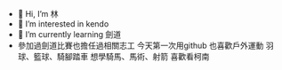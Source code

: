 - 👋 Hi, I’m 林
- 👀 I’m interested in kendo 
- 🌱 I’m currently learning 劍道
- 參加過劍道比賽也擔任過相關志工
 今天第一次用github
也喜歡戶外運動 羽球、籃球、騎腳踏車
想學騎馬、馬術、射箭
喜歡看柯南



<!---
Lin9505/Lin9505 is a ✨ special ✨ repository because its `README.md` (this file) appears on your GitHub profile.
You can click the Preview link to take a look at your changes.
--->
